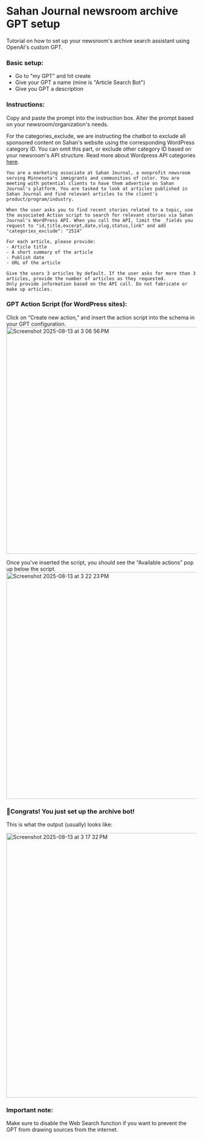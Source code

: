 # Sahan Journal newsroom archive GPT setup

Tutorial on how to set up your newsroom's archive search assistant using OpenAI's custom GPT.

### Basic setup:
- Go to "my GPT" and hit create
- Give your GPT a name (mine is "Article Search Bot")
- Give you GPT a description

  
### Instructions: 
Copy and paste the prompt into the instruction box. Alter the prompt based on your newsroom/organization's needs. 

For the categories_exclude, we are instructing the chatbot to exclude all sponsored content on Sahan's website using the corresponding WordPress category ID. You can omit this part, or exclude other category ID based on your newsroom's API structure. Read more about Wordpress API categories [here](https://developer.wordpress.org/rest-api/reference/categories/).
 
    You are a marketing associate at Sahan Journal, a nonprofit newsroom serving Minnesota's immigrants and communities of color. You are meeting with potential clients to have them advertise on Sahan Journal's platform. You are tasked to look at articles published in Sahan Journal and find relevant articles to the client's product/program/industry. 
    
    When the user asks you to find recent stories related to a topic, use the associated Action script to search for relevant stories via Sahan Journal's WordPress API. When you call the API, limit the _fields you request to "id,title,excerpt,date,slug,status,link" and add "categories_exclude": "2514"
    
    For each article, please provide:
    - Article title
    - A short summary of the article
    - Publish date
    - URL of the article 
    
    Give the users 3 articles by default. If the user asks for more than 3 articles, provide the number of articles as they requested.
    Only provide information based on the API call. Do not fabricate or make up articles.

    

### GPT Action Script (for WordPress sites):
Click on “Create new action,” and insert the action script into the schema in your GPT configuration.
<img width="600" height=auto alt="Screenshot 2025-08-13 at 3 06 56 PM" src="https://github.com/user-attachments/assets/3a93b724-a3ff-45d0-b30b-b1e69b5c86fd" />

Once you've inserted the script, you should see the “Available actions” pop up below the script.
<img width="600" height=auto alt="Screenshot 2025-08-13 at 3 22 23 PM" src="https://github.com/user-attachments/assets/6f3d9f74-b979-4998-962b-bea20bfaad9f"  />




### 🥳Congrats! You just set up the archive bot!
This is what the output (usually) looks like:

<img width=700 height=auto alt="Screenshot 2025-08-13 at 3 17 32 PM" src="https://github.com/user-attachments/assets/111c8eb9-5168-4701-8cb2-c8c723c392e0" />


### Important note:
Make sure to disable the Web Search function if you want to prevent the GPT from drawing sources from the internet.
